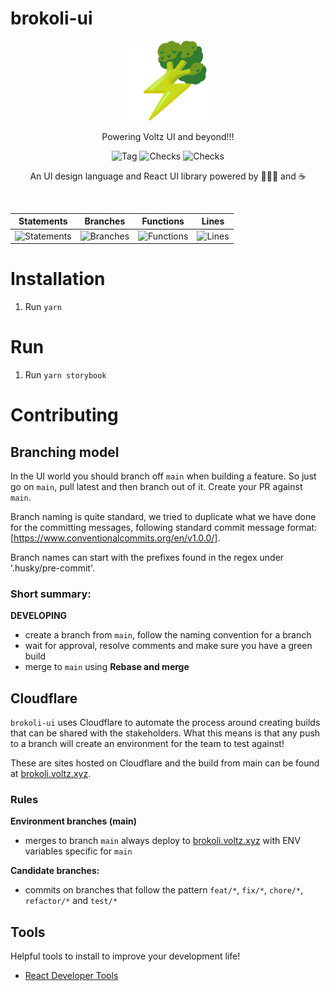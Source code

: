 # brokoli-ui

<p align="center">
  <a href="https://app.voltz.xyz/">
    <picture>
      <img src="./docs/brokoli-logo.png" alt="Voltz" width="128" />
    </picture>
  </a>
</p>

<p align="center">Powering Voltz UI and beyond!!!</p>

<p align="center">
  <img src="https://badgen.net/github/tag/Voltz-Protocol/brokoli-ui" alt="Tag" />
  <img src="https://badgen.net/github/checks/Voltz-Protocol/brokoli-ui/main" alt="Checks" />
  <img src="https://badgen.net/github/last-commit/Voltz-Protocol/brokoli-ui/main" alt="Checks" />
</p>

<p align="center">
An UI design language and React UI library powered by 🥦🥦🥦 and ☕
</p>

<br />

| Statements                  | Branches                | Functions                 | Lines             |
| --------------------------- | ----------------------- | ------------------------- | ----------------- |
| ![Statements](https://img.shields.io/badge/statements-63.51%25-red.svg?style=flat) | ![Branches](https://img.shields.io/badge/branches-30.41%25-red.svg?style=flat) | ![Functions](https://img.shields.io/badge/functions-59.56%25-red.svg?style=flat) | ![Lines](https://img.shields.io/badge/lines-58.53%25-red.svg?style=flat) |

# Installation

1. Run `yarn`

# Run

1. Run `yarn storybook`

# Contributing

## Branching model

In the UI world you should branch off `main` when building a feature.
So just go on `main`, pull latest and then branch out of it.
Create your PR against `main`.

Branch naming is quite standard, we tried to duplicate what we have done for
the committing messages, following standard commit message format: [https://www.conventionalcommits.org/en/v1.0.0/].

Branch names can start with the prefixes found in the regex under '.husky/pre-commit'.

### Short summary:

**DEVELOPING**
* create a branch from `main`, follow the naming convention for a branch
* wait for approval, resolve comments and make sure you have a green build
* merge to `main` using **Rebase and merge**

## Cloudflare

`brokoli-ui` uses Cloudflare to automate the process around creating builds that can be shared with the stakeholders.
What this means is that any push to a branch will create an environment for the team to test against!

These are sites hosted on Cloudflare and the build from main can be found at [brokoli.voltz.xyz](brokoli.voltz.xyz).

### Rules

**Environment branches (main)**
* merges to branch `main` always deploy to [brokoli.voltz.xyz](brokoli.voltz.xyz) with ENV variables specific for `main`

**Candidate branches:**
* commits on branches that follow the pattern `feat/*`, `fix/*`, `chore/*`, `refactor/*` and `test/*`

## Tools

Helpful tools to install to improve your development life!
* [React Developer Tools](https://chrome.google.com/webstore/detail/react-developer-tools/fmkadmapgofadopljbjfkapdkoienihi?hl=en)
